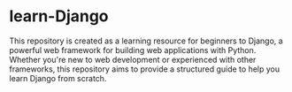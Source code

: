 # learn-Django
This repository is created as a learning resource for beginners to Django, a powerful web framework for building web applications with Python. Whether you're new to web development or experienced with other frameworks, this repository aims to provide a structured guide to help you learn Django from scratch.
